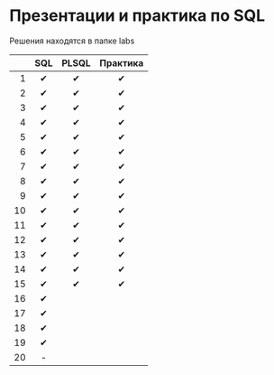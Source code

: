 # Презентации и практика по SQL

Решения находятся в папке labs

|      | SQL  | PLSQL | Практика |
| ---: | :--: | :---: | :------: |
|    1 |  ✔   |   ✔   |    ✔     |
|    2 |  ✔   |   ✔   |    ✔     |
|    3 |  ✔   |   ✔   |    ✔     |
|    4 |  ✔   |   ✔   |    ✔     |
|    5 |  ✔   |   ✔   |    ✔     |
|    6 |  ✔   |   ✔   |    ✔     |
|    7 |  ✔   |   ✔   |    ✔     |
|    8 |  ✔   |   ✔   |    ✔     |
|    9 |  ✔   |   ✔   |    ✔     |
|   10 |  ✔   |   ✔   |    ✔     |
|   11 |  ✔   |   ✔   |    ✔     |
|   12 |  ✔   |   ✔   |    ✔     |
|   13 |  ✔   |   ✔   |    ✔     |
|   14 |  ✔   |   ✔   |    ✔     |
|   15 |  ✔   |   ✔   |    ✔     |
|   16 |  ✔   |       |          |
|   17 |  ✔   |       |          |
|   18 |  ✔   |       |          |
|   19 |  ✔   |       |          |
|   20 |  -   |       |          |